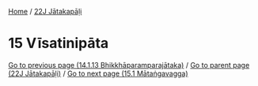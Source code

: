 
[Home](/) / [22J Jātakapāḷi](../22J.md)

# 15 Vīsatinipāta


[Go to previous page (14.1.13 Bhikkhāparamparajātaka)](14/14.1/14.1.13.md) / [Go to parent page (22J Jātakapāḷi)](0.md) / [Go to next page (15.1 Mātaṅgavagga)](15/15.1.md)


